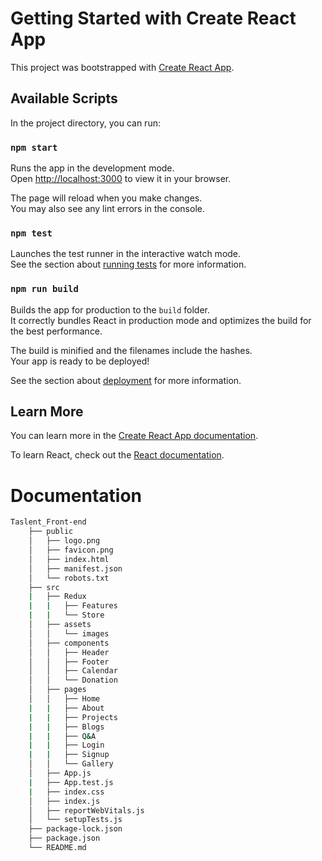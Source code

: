 # Getting Started with Create React App

This project was bootstrapped with [Create React App](https://github.com/facebook/create-react-app).

## Available Scripts

In the project directory, you can run:

### `npm start`

Runs the app in the development mode.\
Open [http://localhost:3000](http://localhost:3000) to view it in your browser.

The page will reload when you make changes.\
You may also see any lint errors in the console.

### `npm test`

Launches the test runner in the interactive watch mode.\
See the section about [running tests](https://facebook.github.io/create-react-app/docs/running-tests) for more information.

### `npm run build`

Builds the app for production to the `build` folder.\
It correctly bundles React in production mode and optimizes the build for the best performance.

The build is minified and the filenames include the hashes.\
Your app is ready to be deployed!

See the section about [deployment](https://facebook.github.io/create-react-app/docs/deployment) for more information.



## Learn More

You can learn more in the [Create React App documentation](https://facebook.github.io/create-react-app/docs/getting-started).

To learn React, check out the [React documentation](https://reactjs.org/).

# Documentation
```bash
Taslent_Front-end
    ├── public
    │   ├── logo.png
    │   ├── favicon.png
    │   ├── index.html
    │   ├── manifest.json
    │   └── robots.txt
    ├── src
    |   ├── Redux
    |   |   ├── Features
    |   |   └── Store
    │   ├── assets
    │   │   └── images
    │   ├── components
    │   │   ├── Header
    │   │   ├── Footer
    │   │   ├── Calendar
    │   │   └── Donation
    │   ├── pages
    │   │   ├── Home
    |   |   ├── About
    |   |   ├── Projects
    |   |   ├── Blogs
    |   |   ├── Q&A
    |   |   ├── Login
    |   |   ├── Signup
    │   │   └── Gallery
    │   ├── App.js
    |   ├── App.test.js
    |   ├── index.css
    │   ├── index.js
    │   ├── reportWebVitals.js
    │   └── setupTests.js
    ├── package-lock.json
    ├── package.json
    └── README.md
```